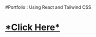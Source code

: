 #Portfolio : Using React and Tailwind CSS
<h1><a href="https://vaishnaviphirkojportfolio.netlify.app/">*Click Here*</a></h1>















